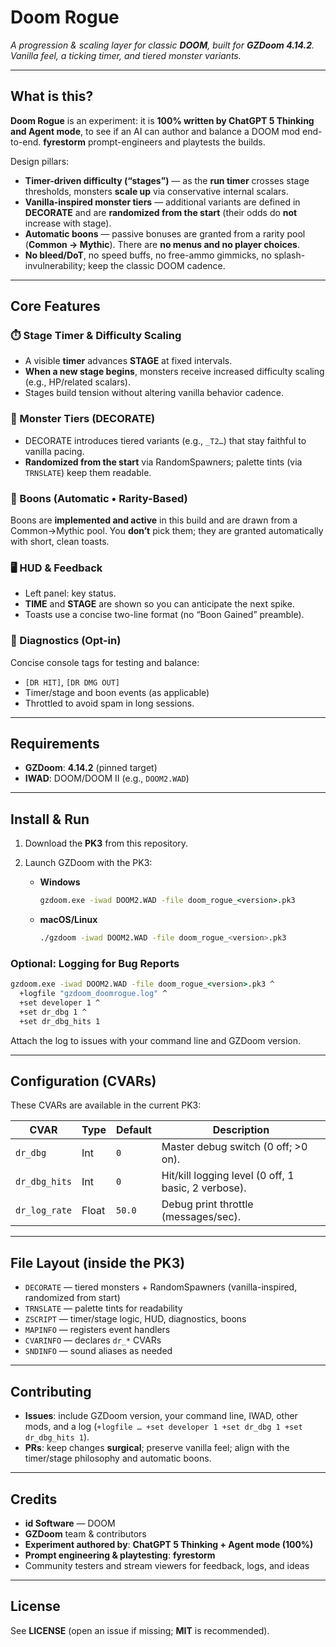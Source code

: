 # Doom Rogue

*A progression & scaling layer for classic **DOOM**, built for **GZDoom 4.14.2**. Vanilla feel, a ticking timer, and tiered monster variants.*

---

## What is this?

**Doom Rogue** is an experiment: it is **100% written by ChatGPT 5 Thinking and Agent mode**, to see if an AI can author and balance a DOOM mod end-to-end.
**fyrestorm** prompt-engineers and playtests the builds.

Design pillars:

* **Timer-driven difficulty (“stages”)** — as the **run timer** crosses stage thresholds, monsters **scale up** via conservative internal scalars.
* **Vanilla-inspired monster tiers** — additional variants are defined in **DECORATE** and are **randomized from the start** (their odds do **not** increase with stage).
* **Automatic boons** — passive bonuses are granted from a rarity pool (**Common → Mythic**). There are **no menus and no player choices**.
* **No bleed/DoT**, no speed buffs, no free-ammo gimmicks, no splash-invulnerability; keep the classic DOOM cadence.

---

## Core Features

### ⏱️ Stage Timer & Difficulty Scaling

* A visible **timer** advances **STAGE** at fixed intervals.
* **When a new stage begins**, monsters receive increased difficulty scaling (e.g., HP/related scalars).
* Stages build tension without altering vanilla behavior cadence.

### 🧟 Monster Tiers (DECORATE)

* DECORATE introduces tiered variants (e.g., `_T2…`) that stay faithful to vanilla pacing.
* **Randomized from the start** via RandomSpawners; palette tints (via `TRNSLATE`) keep them readable.

### 🧰 Boons (Automatic • Rarity-Based)

Boons are **implemented and active** in this build and are drawn from a Common→Mythic pool. You **don’t** pick them; they are granted automatically with short, clean toasts.

### 🖥️ HUD & Feedback

* Left panel: key status.
* **TIME** and **STAGE** are shown so you can anticipate the next spike.
* Toasts use a concise two-line format (no “Boon Gained” preamble).

### 🔬 Diagnostics (Opt-in)

Concise console tags for testing and balance:

* `[DR HIT]`, `[DR DMG OUT]`
* Timer/stage and boon events (as applicable)
* Throttled to avoid spam in long sessions.

---

## Requirements

* **GZDoom**: **4.14.2** (pinned target)
* **IWAD**: DOOM/DOOM II (e.g., `DOOM2.WAD`)

---

## Install & Run

1. Download the **PK3** from this repository.
2. Launch GZDoom with the PK3:

   * **Windows**

     ```bat
     gzdoom.exe -iwad DOOM2.WAD -file doom_rogue_<version>.pk3
     ```
   * **macOS/Linux**

     ```bash
     ./gzdoom -iwad DOOM2.WAD -file doom_rogue_<version>.pk3
     ```

### Optional: Logging for Bug Reports

```bat
gzdoom.exe -iwad DOOM2.WAD -file doom_rogue_<version>.pk3 ^
  +logfile "gzdoom_doomrogue.log" ^
  +set developer 1 ^
  +set dr_dbg 1 ^
  +set dr_dbg_hits 1
```

Attach the log to issues with your command line and GZDoom version.

---

## Configuration (CVARs)

These CVARs are available in the current PK3:

| CVAR          | Type  | Default | Description                                         |
| ------------- | ----- | ------- | --------------------------------------------------- |
| `dr_dbg`      | Int   | `0`     | Master debug switch (0 off; >0 on).                 |
| `dr_dbg_hits` | Int   | `0`     | Hit/kill logging level (0 off, 1 basic, 2 verbose). |
| `dr_log_rate` | Float | `50.0`  | Debug print throttle (messages/sec).                |

---

## File Layout (inside the PK3)

* `DECORATE` — tiered monsters + RandomSpawners (vanilla-inspired, randomized from start)
* `TRNSLATE` — palette tints for readability
* `ZSCRIPT` — timer/stage logic, HUD, diagnostics, boons
* `MAPINFO` — registers event handlers
* `CVARINFO` — declares `dr_*` CVARs
* `SNDINFO` — sound aliases as needed

---

## Contributing

* **Issues**: include GZDoom version, your command line, IWAD, other mods, and a log (`+logfile … +set developer 1 +set dr_dbg 1 +set dr_dbg_hits 1`).
* **PRs**: keep changes **surgical**; preserve vanilla feel; align with the timer/stage philosophy and automatic boons.

---

## Credits

* **id Software** — DOOM
* **GZDoom** team & contributors
* **Experiment authored by**: **ChatGPT 5 Thinking + Agent mode (100%)**
* **Prompt engineering & playtesting**: **fyrestorm**
* Community testers and stream viewers for feedback, logs, and ideas

---

## License

See **LICENSE** (open an issue if missing; **MIT** is recommended).
